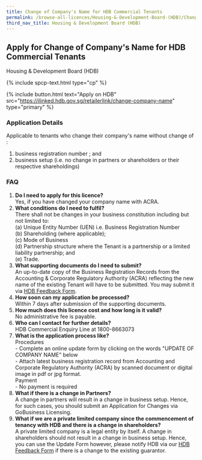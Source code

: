 ```yaml
---
title: Change of Company's Name for HDB Commercial Tenants
permalink: /browse-all-licences/Housing-&-Development-Board-(HDB)/Change-of-Company's-Name-for-HDB-Commercial-Tenants
third_nav_title: Housing & Development Board (HDB)
---
```


## Apply for Change of Company's Name for HDB Commercial Tenants

Housing & Development Board (HDB)

{% include spcp-text.html type="cp" %}

{% include button.html text="Apply on HDB" src="https://ilinked.hdb.gov.sg/retailerlink/change-company-name" type="primary" %}

<H3>Application Details</H3>

<p>Applicable to tenants who change their company's name without change of :</p>
<ol>
<li>business registration number ; and</li>
<li>business setup (i.e. no change in partners or shareholders or their respective shareholdings)</li>
</ol>
<h3>FAQ</h3>
<ol>
<li><strong>Do I need to apply for this licence?</strong><br />Yes, if you have changed your company name with ACRA.</li>
<li><strong>What conditions do I need to fulfil?<br /></strong>There shall not be changes in your business constitution including but not limited to:<br />(a) Unique Entity Number (UEN) i.e. Business Registration Number<br />(b) Shareholding (where applicable); <br />(c) Mode of Business<br />(d) Partnership structure where the Tenant is a partnership or a limited liability partnership; and<br />(e) Trade.</li>
<li><strong>What supporting documents do I need to submit?<br /></strong>An up-to-date copy of the Business Registration Records from the Accounting & Corporate Regulatory Authority (ACRA) reflecting the new name of the existing Tenant will have to be submitted. You may submit it via <a href="http://www.hdb.gov.sg/efeedback" target="_blank" rel="noopener">HDB Feedback Form</a>.</li>
<li><strong>How soon can my application be processed?<br /></strong>Within 7 days after submission of the supporting documents.</li>
<li><strong>How much does this licence cost and how long is it valid?<br /></strong>No administrative fee is payable.</li>
<li><strong>Who can I contact for further details?<br /></strong>HDB Commercial Enquiry Line at 1800-8663073</li>
<li><strong>What is the application process like?<br /></strong>Procedures<br />- Complete an online update form by clicking on the words "UPDATE OF COMPANY NAME" below<br />- Attach latest business registration record from Accounting and Corporate Regulatory Authority (ACRA) by scanned document or digital image in pdf or jpg format.<br />Payment<br />- No payment is required</li>
<li><strong>What if there is a change in Partners?</strong><br />A change in partners will result in a change in business setup. Hence, for such cases, you should submit an Application for Changes via GoBusiness Licensing.</li>
<li><strong>What if we are a private limited company since the commencement of tenancy with HDB and there is a change in shareholders?</strong><br />A private limited company is a legal entity by itself. A change in shareholders should not result in a change in business setup. Hence, you can use the Update Form however, please notify HDB via our <a href="http://www.hdb.gov.sg/efeedback" target="_blank" rel="noopener">HDB Feedback Form</a> if there is a change to the existing guarantor.</li>
</ol>

